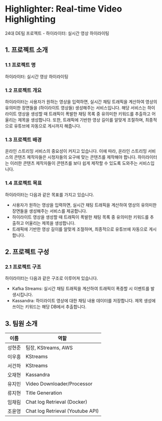 # Highlighter: Real-time Video Highlighting
24대 DE팀 프로젝트 - 하이라이터: 실시간 영상 하이라이팅


## 1. 프로젝트 소개
### 1.1 프로젝트 명
하이라이터: 실시간 영상 하이라이팅

### 1.2 프로젝트 개요
하이라이터는 사용자가 원하는 영상을 입력하면, 실시간 채팅 트래픽을 계산하여 영상의 유의미한 장면들을 (하이라이트 영상들) 생성해주는 서비스입니다. 해당 서비스는 하이라이트 영상을 생성할 때 트래픽이 폭발한 채팅 목록 중 유의미한 키워드를 추출하고 어울리는 제목을 생성합니다. 또한, 트래픽에 기반한 영상 길이를 알맞게 조절하며, 최종적으로 유튜브에 자동으로 게시까지 해줍니다.

### 1.3 프로젝트 배경
온라인 스트리밍 서비스의 중요성이 커지고 있습니다. 이에 따라, 온라인 스트리밍 서비스의 콘텐츠 제작자들은 시청자들의 요구에 맞는 콘텐츠를 제작해야 합니다. 하이라이터는 이러한 콘텐츠 제작자들이 콘텐츠를 보다 쉽게 제작할 수 있도록 도와주는 서비스입니다.

### 1.4 프로젝트 목표
하이라이터는 다음과 같은 목표를 가지고 있습니다.
- 사용자가 원하는 영상을 입력하면, 실시간 채팅 트래픽을 계산하여 영상의 유의미한 장면들을 생성해주는 서비스를 제공합니다.
- 하이라이트 영상을 생성할 때 트래픽이 폭발한 채팅 목록 중 유의미한 키워드를 추출하고 어울리는 제목을 생성합니다.
- 트래픽에 기반한 영상 길이를 알맞게 조절하며, 최종적으로 유튜브에 자동으로 게시합니다.


## 2. 프로젝트 구성
### 2.1 프로젝트 구조
하이라이터는 다음과 같은 구조로 이루어져 있습니다.
- Kafka Streams: 실시간 채팅 트래픽을 계산하여 트래픽이 폭증할 시 이벤트를 발생시킵니다.
- Kassandra: 하이라이트 영상에 대한 채팅 내용 데이터를 저장합니다. 제목 생성에 쓰이는 키워드는 해당 DB에서 추출합니다.

## 3. 팀원 소개
이름 | 역할                  
--- | --------------------
성현준 | 팀장, KStreams, AWS
이우흥 | KStreams
서건하 | KStreams
오재현 | Kassandra
유지민 | Video Downloader/Processor
류지현 | Title Generation
임채림 | Chat log Retrieval (Docker)
조윤영 | Chat log Retrieval (Youtube API)